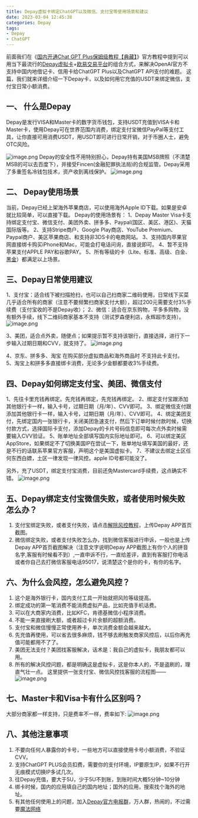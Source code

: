 ```yaml
---
title: Depay虚拟卡绑定ChatGPT以及微信、支付宝等使用场景和建议
date: 2023-03-04 12:45:38
categories: Depay
tags: 
- Depay
- ChatGPT
---
```


前面我们在《[国内开通Chat GPT Plus保姆级教程【典藏】](https://chatgpt-plus.github.io/chatgpt-plus/)》官方教程中提到可以用当下最流行的[Depay虚拟卡](https://depay.depay.one/web-app/register-h5?invitCode=920750&lang=zh-cn)+[欧易交易平台](https://www.cnouyi.limo/join/18639032)的组合方式，来解决OpenAI官方不支持中国内地借记卡、信用卡给ChatGPT Plus以及ChatGPT API支付的难题。
这篇，我们就来详细介绍一下Depay卡，以及如何用它充值的USDT来绑定微信，支付宝日常小额消费。

## 一、	什么是Depay
Depay是发行VISA和Master卡的数字货币钱包，支持USDT充值到VISA卡和Master卡，使用Depay可在世界范围内消费，绑定支付宝微信PayPal等支付工具，让你直接可用消费USDT，用USDT即可进行日常开销，对于币圈人士，避免OTC风险。
 
![image.png](https://cdn.jsdelivr.net/gh/btcltceth/blogassets@latest/c/img/depay-1.png)
Depay的安全性不用特别担心，Depay持有美国MSB牌照（不清楚MSB的可以去百度下），并接受Fincen(金融犯罪执法局)的合规监管。Depay采用了多重签名冷钱包技术，资产收到离线保护。
![image.png](https://cdn.jsdelivr.net/gh/btcltceth/blogassets@latest/c/img/depay-2.png)

 
## 二、	Depay使用场景
当前，Depay已经上架海外苹果商店，可以使用海外Apple ID下载。如果是安卓就比较简单，可以直接下载。 Depay的使用场景有：
1、Depay Master Visa卡支持绑定支付宝、微信支付、美团外卖、拼多多、Paypal(国区、美区、港区)、天猫国际版等。
2、支持Stripe商户、Google Play商店、YouTube Premium、Paypal商户、美区苹果商店、和支持非3DS卡的电商网站。
3、支持国内苹果官网直接绑卡购买iPhone和Mac，可能会打电话问询，直接说即可。
4、暂不支持苹果支付APPLE PAY和谷歌PAY。
5、所有等级的卡（Lite、标准、高级、白金、[黑金](https://depay.depay.one/web-app/register-h5?invitCode=920750&lang=zh-cn)）都满足以上场景。

## 三、Depay日常使用建议
1、支付宝：适合线下被扫描抢扫，也可以自己扫商家二维码使用，日常线下买菜几乎适合所有的商家（注意不要频繁扫商家支付大额），超过200元需要支付3%手续费（支付宝收的不是Depay收）；
2、微信：适合在京东购物，平多多购物，没有额外手续，线下二维码商家基本不支持（测试罗森便利店，永辉超市支持）。
![image.png](https://cdn.jsdelivr.net/gh/btcltceth/blogassets@latest/c/img/depay-3.png)
 
3、美团，适合点外卖，随便点；如果提示暂不支持该银行，直接选择，进行下一步输入过期日期和CVV，就支持了。
 ![image.png](https://cdn.jsdelivr.net/gh/btcltceth/blogassets@latest/c/img/depay-4.png)

4、京东、拼多多、淘宝 在购买部分虚拟商品和海外商品时 不支持此卡支付。
5、淘宝上和拼多多直接绑卡消费，无论多少金额都要收3%手续费。

## 四、Depay如何绑定支付宝、美团、微信支付
1、先往卡里充钱再绑定。先充钱再绑定，先充钱再绑定。
2、绑定支付宝跟添加其他银行卡一样，输入卡号，过期日期（月/年）、CVV即可。
3、绑定微信支付跟添加其他银行卡一样，输入卡号，过期日期（月/年）、CVV即可。
4、绑定美团支付，先绑定国内一张银行卡，关闭美团急速支付，然后下订单时候付款时候，切换付款方式，选择国际卡支付，添加Depay的卡片号码信息即可每次点外卖时候需要输入CVV验证。
5、账单地址全部填写国内实际地址即可。
6、可以绑定美区AppStore，如果绑定不了切换美国IP在尝试一下，账单地址填写美国的最好，还是不行的话联系苹果官方客服，声明这个是美国虚拟卡。
7、不建议去绑定土区任何东西白嫖，土区一律发现一律风控。apple ID号都可能没了。

另外，充了USDT，绑定支付宝消费，目前还免Mastercard手续费，这点确实不错。
 ![image.png](https://cdn.jsdelivr.net/gh/btcltceth/blogassets@latest/c/img/depay-5.png)



## 五、Depay绑定支付宝微信失败，或者使用时候失败怎么办？
1. 支付宝绑定失败，或者支付失败，请点击[解除风控教程](https://telegra.ph/%E6%97%A0%E6%B3%95%E7%BB%91%E5%AE%9A%E6%94%AF%E4%BB%98%E5%AE%9D%E6%80%8E%E4%B9%88%E5%8A%9E%E4%B8%AD%E6%96%AD-09-02)，上传Depay APP首页截图。
1. 微信绑定失败，或者支付失败怎么办，找到微信客服进行申诉，一般也是上传Depay APP首页截图解决（注意文字说明Depay APP截图上有你个人的拼音名字,客服有时候看不到）,一直申诉不行，一直给差评，直到有客服打你电话或者你自己去打微信客服电话95017，说清楚这个是你的卡，有你的名字。

## 六、为什么会风控，怎么避免风控？
1. 这个是海外银行卡，国内支付工具一开始就把风险等级提高。
1. 绑定成功的第一笔消费不能消费虚拟产品，比如充值手机话费。
1. 可以在大商家内消费，比如KFC，肯德基微信小程序消费。
1. 不能一来直接刷大额，或者超过卡片余额的超额消费。
1. 支付宝和微信慢慢正常使用养卡，单次消费金额会越来越大。
1. 先充值再使用，可以省去很多麻烦，钱不够去刷触发商家风控后，以后你再充值可能都用不了了。
1. 美团无法支付？美团找客服解决，话术是：我自己的虚拟卡，我朋友都可以用。
1. 所有的解决风控问题，都是明确这是虚拟卡，这是你本人的，不是盗刷的，理直气壮一点。
这里提供一张支付宝、微信风控找客服的流程图——
 ![image.png](https://cdn.jsdelivr.net/gh/btcltceth/blogassets@latest/c/img/depay-6.png)

## 七、Master卡和Visa卡有什么区别吗？
大部分商家都一样支持，只是费率不一样，费率如下:
![image.png](https://cdn.jsdelivr.net/gh/btcltceth/blogassets@latest/c/img/depay-7.png)


## 八、其他注意事项
1. 不要向任何人暴露你的卡号，一些地方可以直接使用卡号小额消费，不验证CVV。
1. 支持ChatGPT PLUS会员扣费，需要你的支付环境，IP要原生IP，如果不行开无痕模式切换IP多试几次。
1. 往Depay充值，要大于5U，少于5U不到账，到账时间大概5分钟~10分钟
1. 绑卡时候，国内的应用填自己的国内地址；国外的应用，搜索找个海外的地址。
1. 有其他任何使用上的问题，加入[Depay官方电报群](https://t.me/depay_visa)，万人群，热闹的，不过需要[魔法网络](https://shuziren.github.io/ssrvps/)

